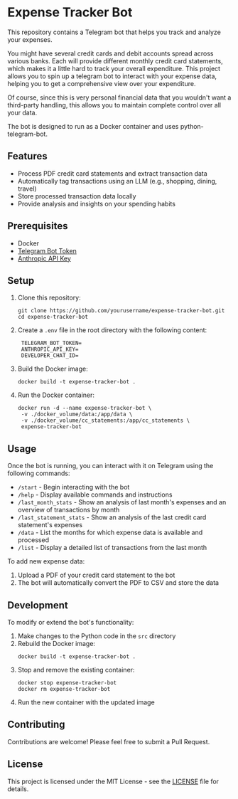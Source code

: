 # Expense Tracker Bot

This repository contains a Telegram bot that helps you track and analyze your expenses. 

You might have several credit cards and debit accounts spread across various banks. Each will provide different monthly credit card statements, which makes it a little hard to track your overall expenditure. This project allows you to spin up a telegram bot to interact with your expense data, helping you to get a comprehensive view over your expenditure. 

Of course, since this is very personal financial data that you wouldn't want a third-party handling, this allows you to maintain complete control over all your data.

The bot is designed to run as a Docker container and uses python-telegram-bot.

## Features

- Process PDF credit card statements and extract transaction data
- Automatically tag transactions using an LLM (e.g., shopping, dining, travel)
- Store processed transaction data locally
- Provide analysis and insights on your spending habits

## Prerequisites

- Docker
- [Telegram Bot Token](https://core.telegram.org/bots/tutorial)
- [Anthropic API Key](https://docs.anthropic.com/en/api/getting-started)

## Setup

1. Clone this repository:

   ```
   git clone https://github.com/yourusername/expense-tracker-bot.git
   cd expense-tracker-bot
   ```

2. Create a `.env` file in the root directory with the following content:

   ```
    TELEGRAM_BOT_TOKEN=
    ANTHROPIC_API_KEY=
    DEVELOPER_CHAT_ID=

   ```

3. Build the Docker image:

   ```
   docker build -t expense-tracker-bot .
   ```

4. Run the Docker container:
   ```
   docker run -d --name expense-tracker-bot \
    -v ./docker_volume/data:/app/data \
    -v ./docker_volume/cc_statements:/app/cc_statements \
    expense-tracker-bot

   ```

## Usage

Once the bot is running, you can interact with it on Telegram using the following commands:

- `/start` - Begin interacting with the bot
- `/help` - Display available commands and instructions
- `/last_month_stats` - Show an analysis of last month's expenses and an overview of transactions by month
- `/last_statement_stats` - Show an analysis of the last credit card statement's expenses
- `/data` - List the months for which expense data is available and processed
- `/list` - Display a detailed list of transactions from the last month

To add new expense data:

1. Upload a PDF of your credit card statement to the bot
2. The bot will automatically convert the PDF to CSV and store the data

## Development

To modify or extend the bot's functionality:

1. Make changes to the Python code in the `src` directory
2. Rebuild the Docker image:
   ```
   docker build -t expense-tracker-bot .
   ```
3. Stop and remove the existing container:
   ```
   docker stop expense-tracker-bot
   docker rm expense-tracker-bot
   ```
4. Run the new container with the updated image

## Contributing

Contributions are welcome! Please feel free to submit a Pull Request.

## License

This project is licensed under the MIT License - see the [LICENSE](LICENSE) file for details.
